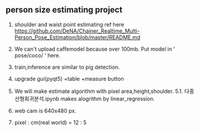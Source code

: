 ## person size estimating project

1. shoulder and waist point estimating ref here https://github.com/DeNA/Chainer_Realtime_Multi-Person_Pose_Estimation/blob/master/README.md

2. We can't upload caffemodel because over 100mb. Put model in ' pose/coco/ ' here.

3. train,inference are similar to pig detection.

4. upgrade gui(pyqt5) +table +measure button

5. We will make estimate algorithm with pixel area,height,shoulder.
5.1. 다중선형회귀분석.ipynb makes alogrithm by linear_regression.

6. web cam is 640x480 px.

7. pixel : cm(real world) = 12 : 5

